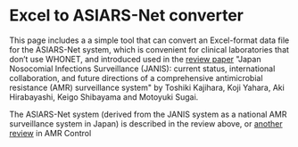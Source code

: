 # Excel to ASIARS-Net converter
This page includes a a simple  tool  that can convert an Excel-format data file for the ASIARS-Net system, which is convenient for clinical laboratories that don’t use WHONET, and introduced used in the [review paper](https://www.jstage.jst.go.jp/article/yoken/advpub/0/advpub_JJID.2020.499/_article/-char/en) "Japan Nosocomial Infections Surveillance (JANIS): 
current status, international collaboration, and future directions of a comprehensive antimicrobial resistance (AMR) surveillance system" by Toshiki Kajihara, Koji Yahara, Aki Hirabayashi, Keigo Shibayama and Motoyuki Sugai. 

The ASIARS-Net system (derived from the JANIS system as a national AMR surveillance system in Japan) is described in the review above, or [another review](http://resistancecontrol.info/wp-content/uploads/2019/05/Yahara.pdf) in AMR Control 


